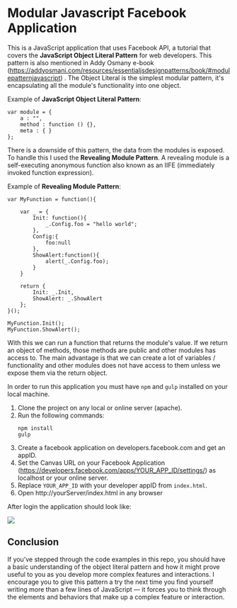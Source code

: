 # Modular Javascript Facebook Application

This is a JavaScript application that uses Facebook API, a tutorial that covers the **JavaScript Object Literal Pattern** for web developers. This pattern is also mentioned in Addy Osmany e-book (https://addyosmani.com/resources/essentialjsdesignpatterns/book/#modulepatternjavascript) .
The Object Literal is the simplest modular pattern, it's encapsulating all the module's functionality into one object.

Example of **JavaScript Object Literal Pattern**:

    var module = {
        a : "",
        method : function () {},
        meta : { }
    };

There is a downside of this pattern, the data from the modules is exposed. To handle this I used the **Revealing Module Pattern**. A revealing module is a self-executing anonymous function also known as an IIFE (immediately invoked function expression).

Example of **Revealing Module Pattern**:

    var MyFunction = function(){

        var _ = {
            Init: function(){
                _.Config.foo = "hello world";
            },
            Config:{
                foo:null
            },
            ShowAlert:function(){
                alert(_.Config.foo);
            }
        }

        return {
            Init: _.Init,
            ShowAlert: _.ShowAlert
        };
    }();

    MyFunction.Init();
    MyFunction.ShowAlert();

With this we can run a function that returns the module's value. If we return an object of methods, those methods are public and other modules has access to. The main advantage is that we can create a lot of variables / functionality and other modules does not have access to them unless we expose them via the return object.

In order to run this application you must have `npm` and `gulp` installed on your local machine.

1. Clone the project on any local or online server (apache).
2. Run the following commands:
    ```
    npm install
    gulp
    ```
3. Create a facebook application on developers.facebook.com and get an appID.
4. Set the Canvas URL on your Facebook Application (https://developers.facebook.com/apps/YOUR_APP_ID/settings/) as localhost or your online server. 
5. Replace `YOUR_APP_ID` with your developer appID from `index.html`.
6. Open http://yourServer/index.html in any browser

After login the application should look like:

![](http://i.imgur.com/mhXCBod.jpg)

## Conclusion

If you’ve stepped through the code examples in this repo, you should have a basic understanding of the object literal pattern and how it might prove useful to you as you develop more complex features and interactions. I encourage you to give this pattern a try the next time you find yourself writing more than a few lines of JavaScript — it forces you to think through the elements and behaviors that make up a complex feature or interaction. 